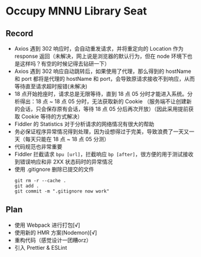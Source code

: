 # Occupy MNNU Library Seat

## Record

- Axios 遇到 302 响应时，会自动重发请求，并将重定向的 Location 作为 response 返回（未解决，网上说是浏览器的默认行为，但在 node 环境下也是这样吗？有空的时候记得去钻研一下）
- Axios 遇到 302 响应自动跳转后，如果使用了代理，那么得到的 hostName 和 port 都将是代理的 hostName 和 port，会导致原请求接收不到响应，从而等待直至请求超时报错(未解决)
- 18 点开始抢座时，请求总是无限等待，直到 18 点 05 分时才能进入系统。分析得出：18 点 ~ 18 点 05 分时，无法获取新的 Cookie （服务端不让创建新的会话，只会保存原有会话，等待 18 点 05
  分后再次开放）（因此采用提前获取 Cookie 等待的方式解决）
- Fiddler 的 Statistics 对于分析请求的网络情况有很大的帮助
- 务必保证程序异常情况得到处理，因为设想得过于完美，导致浪费了一天又一天（每天只能在 18 点 ~ 18 点 05 分测）
- 代码规范也非常重要
- Fiddler 拦截请求 `bpu [url]`，拦截响应 `bp [after]`，很方便的用于测试接收到错误响应和非 2XX 状态码时的异常情况
- 使用 .gitignore 删除已提交的文件
    ```shell
    git rm -r --cache .
    git add .
    git commit -m ".gitignore now work"
    ```

## Plan

- 使用 Webpack 进行打包[√]
- 使用新的 HMR 方案(Nodemon)[√]
- 重构代码（感觉设计一团糟orz）
- 引入 Prettier & ESLint


